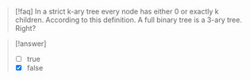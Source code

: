 >[!faq]
>In a strict k-ary tree every node has either 0 or exactly k children. According to this definition. A full binary tree is a 3-ary tree. Right?

>[!answer]
> - [ ] true
> - [x] false
